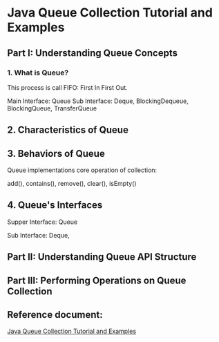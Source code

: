 # Java Queue Collection Tutorial and Examples

## Part I: Understanding Queue Concepts

### 1. What is Queue?

This process is call FIFO: First In First Out.

Main Interface: Queue
Sub Interface: Deque, BlockingDequeue, BlockingQueue, TransferQueue


## 2. Characteristics of Queue


## 3. Behaviors of Queue

Queue implementations core operation of collection:

add(), contains(), remove(), clear(), isEmpty()

## 4. Queue's Interfaces

Supper Interface: Queue

Sub Interface: Deque, 

    
## Part II: Understanding Queue API Structure

## Part III: Performing Operations on Queue Collection



## Reference document:
[Java Queue Collection Tutorial and Examples](https://www.codejava.net/java-core/collections/java-queue-collection-tutorial-and-examples?fbclid=IwAR1mdJvWZr6NFUZD9fIceMBBs6cW464uE7grCWm8GpUL1dkO3iGYIeFzeXI)

